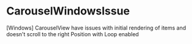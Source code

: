 # CarouselWindowsIssue
[Windows] CarouselView have issues with initial rendering of items and doesn't scroll to the right Position with Loop enabled
